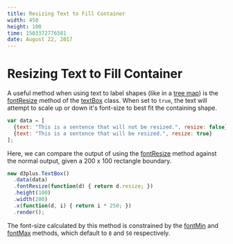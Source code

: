 ```yaml
---
title: Resizing Text to Fill Container
width: 450
height: 100
time: 1503372776581
date: August 22, 2017
---
```


[width]: 450
[height]: 100

# Resizing Text to Fill Container

A useful method when using text to label shapes (like in a [tree map](http://d3plus.org/examples/d3plus-hierarchy/getting-started/)) is the [fontResize](http://d3plus.org/docs/#TextBox.fontResize) method of the [textBox](http://d3plus.org/docs/#TextBox) class. When set to `true`, the text will attempt to scale up or down it's font-size to best fit the containing shape.

```js
var data = [
  {text: "This is a sentence that will not be resized.", resize: false},
  {text: "This is a sentence that will be resized.", resize: true}
];
```

Here, we can compare the output of using the [fontResize](http://d3plus.org/docs/#TextBox.fontResize) method against the normal output, given a 200 x 100 rectangle boundary.

```js
new d3plus.TextBox()
  .data(data)
  .fontResize(function(d) { return d.resize; })
  .height(100)
  .width(200)
  .x(function(d, i) { return i * 250; })
  .render();
```


The font-size calculated by this method is constrained by the [fontMin](http://d3plus.org/docs/#TextBox.fontMin) and [fontMax](http://d3plus.org/docs/#TextBox.fontMax) methods, which default to `8` and `50` respectively.

